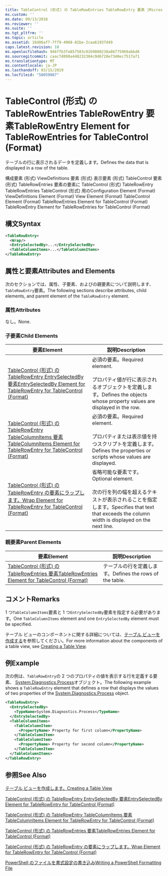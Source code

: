 ```yaml
---
title: TableControl (形式) の TableRowEntries TableRowEntry 要素 |Microsoft Docs
ms.custom: ''
ms.date: 09/13/2016
ms.reviewer: ''
ms.suite: ''
ms.tgt_pltfrm: ''
ms.topic: article
ms.assetid: 18d86af7-7ff9-4968-81be-2caa61937d49
caps.latest.revision: 10
ms.openlocfilehash: 946ffb3fe857503c02b9000238a86775969abbd6
ms.sourcegitcommit: caac7d098a448232304c9d6728e7340ec7517a71
ms.translationtype: MT
ms.contentlocale: ja-JP
ms.lasthandoff: 03/15/2019
ms.locfileid: "58059887"
---
```

# <a name="tablerowentry-element-for-tablerowentries-for-tablecontrol-format"></a><span data-ttu-id="28edd-102">TableControl (形式) の TableRowEntries TableRowEntry 要素</span><span class="sxs-lookup"><span data-stu-id="28edd-102">TableRowEntry Element for TableRowEntries for TableControl (Format)</span></span>

<span data-ttu-id="28edd-103">テーブルの行に表示されるデータを定義します。</span><span class="sxs-lookup"><span data-stu-id="28edd-103">Defines the data that is displayed in a row of the table.</span></span>

<span data-ttu-id="28edd-104">構成要素 (形式) ViewDefinitions 要素 (形式) 表示要素 (形式) TableControl 要素 (形式) TableRowEntries 要素の要素に TableControl (形式) TableRowEntry TableRowEntries TableControl (形式) 用の</span><span class="sxs-lookup"><span data-stu-id="28edd-104">Configuration Element (Format) ViewDefinitions Element (Format) View Element (Format) TableControl Element (Format) TableRowEntries Element for TableControl (Format) TableRowEntry Element for TableRowEntries for TableControl (Format)</span></span>

## <a name="syntax"></a><span data-ttu-id="28edd-105">構文</span><span class="sxs-lookup"><span data-stu-id="28edd-105">Syntax</span></span>

```xml
<TableRowEntry>
  <Wrap/>
  <EntrySelectedBy>...</EntrySelectedBy>
  <TableColumnItems>...</TableColumnItems>
</TableRowEntry>
```

## <a name="attributes-and-elements"></a><span data-ttu-id="28edd-106">属性と要素</span><span class="sxs-lookup"><span data-stu-id="28edd-106">Attributes and Elements</span></span>

<span data-ttu-id="28edd-107">次のセクションでは、属性、子要素、およびの親要素について説明します、`TableRowEntry`要素。</span><span class="sxs-lookup"><span data-stu-id="28edd-107">The following sections describe attributes, child elements, and parent element of the `TableRowEntry` element.</span></span>

### <a name="attributes"></a><span data-ttu-id="28edd-108">属性</span><span class="sxs-lookup"><span data-stu-id="28edd-108">Attributes</span></span>

<span data-ttu-id="28edd-109">なし。</span><span class="sxs-lookup"><span data-stu-id="28edd-109">None.</span></span>

### <a name="child-elements"></a><span data-ttu-id="28edd-110">子要素</span><span class="sxs-lookup"><span data-stu-id="28edd-110">Child Elements</span></span>

|<span data-ttu-id="28edd-111">要素</span><span class="sxs-lookup"><span data-stu-id="28edd-111">Element</span></span>|<span data-ttu-id="28edd-112">説明</span><span class="sxs-lookup"><span data-stu-id="28edd-112">Description</span></span>|
|-------------|-----------------|
|[<span data-ttu-id="28edd-113">TableControl (形式) の TableRowEntry EntrySelectedBy 要素</span><span class="sxs-lookup"><span data-stu-id="28edd-113">EntrySelectedBy Element for TableRowEntry for TableControl (Format)</span></span>](./entryselectedby-element-for-tablerowentry-for-tablecontrol-format.md)|<span data-ttu-id="28edd-114">必須の要素。</span><span class="sxs-lookup"><span data-stu-id="28edd-114">Required element.</span></span><br /><br /> <span data-ttu-id="28edd-115">プロパティ値が行に表示されるオブジェクトを定義します。</span><span class="sxs-lookup"><span data-stu-id="28edd-115">Defines the objects whose property values are displayed in the row.</span></span>|
|[<span data-ttu-id="28edd-116">TableControl (形式) の TableRowEntry TableColumnItems 要素</span><span class="sxs-lookup"><span data-stu-id="28edd-116">TableColumnItems Element for TableRowEntry for TableControl (Format)</span></span>](./tablecolumnitems-element-for-tablerowentry-for-tablecontrol-format.md)|<span data-ttu-id="28edd-117">必須の要素。</span><span class="sxs-lookup"><span data-stu-id="28edd-117">Required element.</span></span><br /><br /> <span data-ttu-id="28edd-118">プロパティまたは表示値を持つスクリプトを定義します。</span><span class="sxs-lookup"><span data-stu-id="28edd-118">Defines the properties or scripts whose values are displayed.</span></span>|
|[<span data-ttu-id="28edd-119">TableControl (形式) の TableRowEntry の要素にラップします。</span><span class="sxs-lookup"><span data-stu-id="28edd-119">Wrap Element for TableRowEntry for TableControl (Format)</span></span>](./wrap-element-for-tablerowentry-for-tablecontrol-format.md)|<span data-ttu-id="28edd-120">省略可能な要素です。</span><span class="sxs-lookup"><span data-stu-id="28edd-120">Optional element.</span></span><br /><br /> <span data-ttu-id="28edd-121">次の行を列の幅を超えるテキストが表示されることを指定します。</span><span class="sxs-lookup"><span data-stu-id="28edd-121">Specifies that text that exceeds the column width is displayed on the next line.</span></span>|

### <a name="parent-elements"></a><span data-ttu-id="28edd-122">親要素</span><span class="sxs-lookup"><span data-stu-id="28edd-122">Parent Elements</span></span>

|<span data-ttu-id="28edd-123">要素</span><span class="sxs-lookup"><span data-stu-id="28edd-123">Element</span></span>|<span data-ttu-id="28edd-124">説明</span><span class="sxs-lookup"><span data-stu-id="28edd-124">Description</span></span>|
|-------------|-----------------|
|[<span data-ttu-id="28edd-125">TableControl (形式) の TableRowEntries 要素</span><span class="sxs-lookup"><span data-stu-id="28edd-125">TableRowEntries Element for TableControl (Format)</span></span>](./tablerowentries-element-for-tablecontrol-format.md)|<span data-ttu-id="28edd-126">テーブルの行を定義します。</span><span class="sxs-lookup"><span data-stu-id="28edd-126">Defines the rows of the table.</span></span>|

## <a name="remarks"></a><span data-ttu-id="28edd-127">コメント</span><span class="sxs-lookup"><span data-stu-id="28edd-127">Remarks</span></span>

<span data-ttu-id="28edd-128">1 つ`TableColumnItems`要素と 1 つ`EntrySelectedBy`要素を指定する必要があります。</span><span class="sxs-lookup"><span data-stu-id="28edd-128">One `TableColumnItems` element and one `EntrySelectedBy` element must be specified.</span></span>

<span data-ttu-id="28edd-129">テーブル ビューのコンポーネントに関する詳細については、[テーブル ビューを作成する](./creating-a-table-view.md)を参照してください。</span><span class="sxs-lookup"><span data-stu-id="28edd-129">For more information about the components of a table view, see [Creating a Table View](./creating-a-table-view.md).</span></span>

## <a name="example"></a><span data-ttu-id="28edd-130">例</span><span class="sxs-lookup"><span data-stu-id="28edd-130">Example</span></span>

<span data-ttu-id="28edd-131">次の例は、`TableRowEntry`の 2 つのプロパティの値を表示する行を定義する要素、 [System.Diagnostics.Process](/dotnet/api/System.Diagnostics.Process)オブジェクト。</span><span class="sxs-lookup"><span data-stu-id="28edd-131">The following example shows a `TableRowEntry` element that defines a row that displays the values of two properties of the [System.Diagnostics.Process](/dotnet/api/System.Diagnostics.Process) object.</span></span>

```xml
<TableRowEntry>
  <EntrySelectedBy>
    <TypeName>System.Diagnostics.Process</TypeName>
  </EntrySelectedBy>
  <TableColumnItems>
    <TableColumnItem>
      <PropertyName> Property for first column</PropertyName>
    </TableColumnItem>
    <TableColumnItem>
      <PropertyName> Property for second column</PropertyName>
    </TableColumnItem>
  </TableColumnItems>
</TableRowEntry>
```

## <a name="see-also"></a><span data-ttu-id="28edd-132">参照</span><span class="sxs-lookup"><span data-stu-id="28edd-132">See Also</span></span>

[<span data-ttu-id="28edd-133">テーブル ビューを作成します。</span><span class="sxs-lookup"><span data-stu-id="28edd-133">Creating a Table View</span></span>](./creating-a-table-view.md)

[<span data-ttu-id="28edd-134">TableControl (形式) の TableRowEntry EntrySelectedBy 要素</span><span class="sxs-lookup"><span data-stu-id="28edd-134">EntrySelectedBy Element for TableRowEntry for TableControl (Format)</span></span>](./entryselectedby-element-for-tablerowentry-for-tablecontrol-format.md)

[<span data-ttu-id="28edd-135">TableControl (形式) の TableRowEntry TableColumnItems 要素</span><span class="sxs-lookup"><span data-stu-id="28edd-135">TableColumnItems Element for TableRowEntry for TableControl (Format)</span></span>](./tablecolumnitems-element-for-tablerowentry-for-tablecontrol-format.md)

[<span data-ttu-id="28edd-136">TableControl (形式) の TableRowEntries 要素</span><span class="sxs-lookup"><span data-stu-id="28edd-136">TableRowEntries Element for TableControl (Format)</span></span>](./tablerowentries-element-for-tablecontrol-format.md)

[<span data-ttu-id="28edd-137">TableControl (形式) の TableRowEntry の要素にラップします。</span><span class="sxs-lookup"><span data-stu-id="28edd-137">Wrap Element for TableRowEntry for TableControl (Format)</span></span>](./wrap-element-for-tablerowentry-for-tablecontrol-format.md)

[<span data-ttu-id="28edd-138">PowerShell のファイルを書式設定の書き込み</span><span class="sxs-lookup"><span data-stu-id="28edd-138">Writing a PowerShell Formatting File</span></span>](./writing-a-powershell-formatting-file.md)
